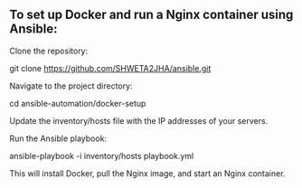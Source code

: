 ## To set up Docker and run a Nginx container using Ansible:

Clone the repository:

git clone https://github.com/SHWETA2JHA/ansible.git

Navigate to the project directory:

cd ansible-automation/docker-setup

Update the inventory/hosts file with the IP addresses of your servers.

Run the Ansible playbook:

ansible-playbook -i inventory/hosts playbook.yml

This will install Docker, pull the Nginx image, and start an Nginx container.
